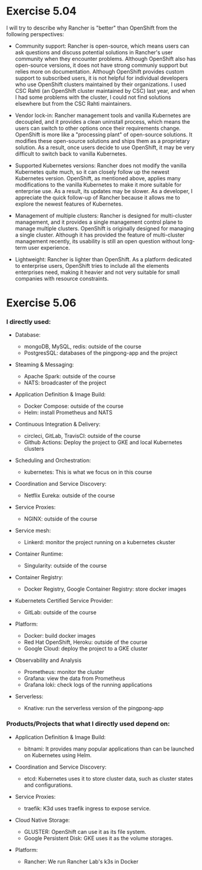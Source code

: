 # Exercise 5.04
I will try to describe why Rancher is "better" than OpenShift from the following perspectives:

- Community support: Rancher is open-source, which means users can ask questions and discuss potential solutions in Rancher's user community when they encounter problems. Although OpenShift also has open-source versions, it does not have strong communiy support but relies more on documentation. Although OpenShift provides custom support to subscribed users, it is not helpful for individual developers who use OpenShift clusters maintained by their organizations. I used CSC Rahti 
(an OpenShift cluster maintained by CSC) last year, and when I had some problems with the cluster, I could not find solutions elsewhere but from the CSC Rahti maintainers. 

- Vendor lock-in: Rancher management tools and vanilla Kubernetes are decoupled, and it provides a clean uninstall process, which means the users
can switch to other options once their requirements change. OpenShift is more like a "processing plant" of open-source solutions. It modifies these open-source solutions and ships them as a proprietary solution. As a result, once users decide to use OpenShift, it may be very difficult to switch back to vanilla Kubernetes. 

- Supported Kubernetes versions: Rancher does not modify the vanilla Kubernetes quite much, so it can closely follow up the newest Kubernetes version.
OpenShift, as mentioned above, applies many modifications to the vanilla Kubernetes to make it more suitable for enterprise use. As a result,
its updates may be slower. As a developer, I appreciate the quick follow-up of Rancher because it allows me to explore the newest features
of Kubernetes. 

- Management of multiple clusters: Rancher is designed for multi-cluster management, and it provides a single management control plane to manage multiple clusters. 
OpenShift is originally designed for managing a single cluster. Although it has provided the feature of multi-cluster management recently, its usability is still an open question without long-term user experience. 

- Lightweight: Rancher is lighter than OpenShift. As a platform dedicated to enterprise users, OpenShift tries to include all the elements enterprises need, making it heavier and not very suitable for small companies with resource constraints. 

# Exercise 5.06
### I directly used:
- Database:
  - mongoDB, MySQL, redis: outside of the course
  - PostgresSQL: databases of the pingpong-app and the project
  
- Steaming & Messaging:
  - Apache Spark: outside of the course
  - NATS: broadcaster of the project
  
- Application Definition & Image Build:
  - Docker Compose: outside of the course
  - Helm: install Prometheus and NATS

- Continuous Integration & Delivery:
  - circleci, GitLab, TravisCI: outside of the course
  - Github Actions: Deploy the project to GKE and local Kubernetes clusters

- Scheduling and Orchestration:
  - kubernetes: This is what we focus on in this course

- Coordination and Service Discovery:
  - Netflix Eureka: outside of the course

- Service Proxies:
  - NGINX: outside of the course

- Service mesh:
  - Linkerd: monitor the project running on a kubernetes ckuster

- Container Runtime:
  - Singularity: outside of the course

- Container Registry:
  - Docker Registry, Google Container Registry: store docker images

- Kubernetets Certified Service Provider:
  - GitLab: outside of the course

- Platform:
  - Docker: build docker images
  - Red Hat OpenShift, Heroku: outside of the course
  - Google Cloud: deploy the project to a GKE cluster

- Observability and Analysis
  - Prometheus: monitor the cluster
  - Grafana: view the data from Prometheus
  - Grafana loki: check logs of the running applications

- Serverless:
  - Knative: run the serverless version of the pingpong-app

### Products/Projects that what I directly used depend on:
- Application Definition & Image Build:
  - bitnami: It provides many popular applications than can be launched on Kubernetes using Helm.

- Coordination and Service Discovery:
  - etcd: Kubernetes uses it to store cluster data, such as cluster states and configurations.

- Service Proxies:
  - traefik: K3d uses traefik ingress to expose service. 

- Cloud Native Storage:
  - GLUSTER: OpenShift can use it as its file system.
  - Google Persistent Disk: GKE uses it as the volume storages.

- Platform:
  - Rancher: We run Rancher Lab's k3s in Docker
  
 
